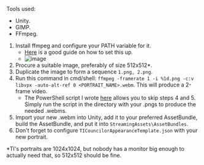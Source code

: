 Tools used:
- Unity.
- GIMP.
- FFmpeg.

1. Install ffmpeg and configure your PATH variable for it.
    -	[Here](https://www.thewindowsclub.com/how-to-install-ffmpeg-on-windows-10) is a good guide on how to set this up.
    -	![image](https://user-images.githubusercontent.com/16394154/194540028-481c8543-fa51-45af-9884-e88a7bac52f9.png)
3. Procure a suitable image, preferably of size 512x512*.
4. Duplicate the image to form a sequence `1.png, 2.png`.
5. Run this command in cmd/shell: `ffmpeg -framerate 1 -i %1d.png -c:v libvpx -auto-alt-ref 0 <PORTRAIT_NAME>.webm`. This will produce a 2-frame video.
    -	The PowerShell script I wrote [here](https://github.com/TROYTRON/ti-mods/blob/main/mods/tayta/anime-councilors/waifu2vid.ps1) allows you to skip steps 4 and 5. Simply run the script in the directory with your .pngs to produce the needed .webms.
7. Import your new .webm into Unity, add it to your preferred AssetBundle, build the AssetBundle, and put it into `StreamingAssets\AssetBundles`.
8. Don't forget to configure `TICouncilorAppearanceTemplate.json` with your new portrait.

\*TI's portraits are 1024x1024, but nobody has a monitor big enough to actually need that, so 512x512 should be fine.
